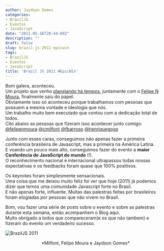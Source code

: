 ```yaml
---
author: Jaydson Gomes
categories:
- BrazilJS
- Eventos
- JavaScript
date: "2011-05-16T20:44:00Z"
description: ""
draft: false
slug: brazil-js-2011-epicwin
tags:
- BrazilJS
- Eventos
- JavaScript
title: 'Brazil JS 2011 #EpicWin'
---
```


Bom galera, aconteceu.  
Um projeto que venho [planejando há tempos,](/braziljs-primeira-conferencia-brasileira-de-javascript) juntamente com o [Felipe N Moura](http://felipenmoura.org), finalmente saiu do papel.  
Obviamente isso só aconteceu porque trabalhamos com pessoas que possuem a mesma vontade e ideologia que nós.  
Um trabalho muito bem executado que contou com a dedicação total de todos.  
Cito abaixo as pessoas que fizeram isso acontecer junto comigo:  
[@felipenmoura](http://twitter.com/felipenmoura) [@cmilfont](http://twitter.com/cmilfont) [@fbarroso](http://twitter.com/fbarroso) [@henriquegogo](http://twitter.com/henriquegogo)  

Junto com esses caras, conseguimos não apenas fazer a primeira conferência brasileira de Javascript, mas a primeira na América Latina.  
E voando um pouco mais alto, conseguimos fazer do evento a **maior Conferência de JavaScript do mundo** (!).  
O reconhecimento nacional e internacional ultrapassou todas nossas expectativas e os feedbacks foram quase que 100% positivos.  

Os keynotes foram simplesmente sensacionais.  
Uma coisa que me deixou muito feliz foi ver que hoje (2011) já podemos dizer que temos uma comunidade Javascript forte no Brasil.  
E não apenas forte, influente. Muitas das palestras feitas por brasileiros foram elogiadas por pessoas que não vivem no Brasil.  

Bom, vou fazer uma série de posts sobre o evento e sobre as palestras durante esta semana, então acompanhem o Blog aqui.  
Muito obrigado a todos que compareceram(e os que não tambem) e fizeram do evento um verdadeiro sucesso.  

![BrazilJS 2011](/images/2016/09/braziljs-2011.jpg)
<center>*Milfont, Felipe Moura e Jaydson Gomes*</center>